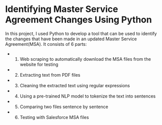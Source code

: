 # Identifying Master Service Agreement Changes Using Python

In this project, I used Python to develop a tool that can be used to identify the changes that have been made in an updated Master Service Agreement(MSA). It consists of 6 parts:
* 1. Web scraping to automatically download the MSA files from the website for testing
* 2. Extracting text from PDF files
* 3. Cleaning the extracted text using regular expressions
* 4. Using a pre-trained NLP model to tokenize the text into sentences
* 5. Comparing two files sentence by sentence
* 6. Testing with Salesforce MSA files
